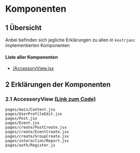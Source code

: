 # Komponenten

## 1 Übersicht

Anbei befinden sich jegliche Erklärungen zu allen in `kostrjanc` implementierten Komponenten

#### Liste aller Komponenten

-   [/AccessoryView.jsx](./COMPONENTS.md#21-accessoryview)

## 2 Erklärungen der Komponenten

### 2.1 AccessoryView [(Link zum Code)](./AccessoryView.js)

```
pages/main/Content.jsx
pages/UserProfileEdit.jsx
pages/Post.jsx
pages/Event.jsx
pages/create/PostCreate.jsx
pages/create/EventCreate.jsx
pages/create/GroupCreate.jsx
pages/interaction/Report.jsx
pages/auth/Register.js
```
